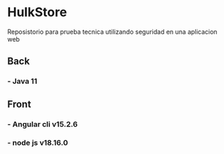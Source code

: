 # HulkStore
Reposistorio para prueba tecnica utilizando seguridad en una aplicacion web

## Back
### - Java 11

## Front 
### - Angular cli v15.2.6
### - node js v18.16.0
